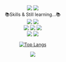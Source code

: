 <div align=center>
  <img src="https://capsule-render.vercel.app/api?type=waving&&color=0:21D4FD,100:B721FF&height=190&section=header&render&fontSize=90" />
  <img src="https://capsule-render.vercel.app/api?type=venom&color=auto&height=200&section=introduction&text=HYOBEEN%20&fontSize=30" />

  <div>
    <div>📚Skills & Still learning...📚</div>
    <img src="https://img.shields.io/badge/HTML5-E34F26?style=for-the-badge&logo=html5&logoColor=white" />
    <img src="https://img.shields.io/badge/CSS3-1572B6?style=for-the-badge&logo=css3&logoColor=white" />
    <br/>
    <img src="https://img.shields.io/badge/JavaScript-F7DF1E?style=for-the-badge&logo=JavaScript&logoColor=white" />
    <img src="https://img.shields.io/badge/React-20232A?style=for-the-badge&logo=react&logoColor=61DAFB" />
    <img src="https://img.shields.io/badge/TypeScript-007ACC?style=for-the-badge&logo=typescript&logoColor=white" />
    <br/>
    <img src="https://img.shields.io/badge/C-00599C?style=for-the-badge&logo=c&logoColor=white" />
    <img src="https://img.shields.io/badge/npm-CB3837?style=for-the-badge&logo=npm&logoColor=white" />
   



    
    
  </div>
  
  [![Top Langs](https://github-readme-stats.vercel.app/api/top-langs/?username=leehyobeen)](https://github.com/anuraghazra/github-readme-stats)
  
  <img src="https://capsule-render.vercel.app/api?type=waving&color=0:21D4FD,100:B721FF&height=150&section=footer" />

</div>
